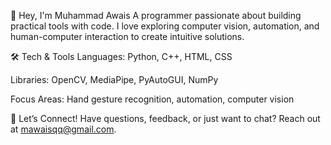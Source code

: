 👋 Hey, I'm Muhammad Awais
A programmer passionate about building practical tools with code. I love exploring computer vision, automation, and human-computer interaction to create intuitive solutions.

🛠️ Tech & Tools
Languages: Python, C++, HTML, CSS

Libraries: OpenCV, MediaPipe, PyAutoGUI, NumPy

Focus Areas: Hand gesture recognition, automation, computer vision

📩 Let’s Connect!
Have questions, feedback, or just want to chat? Reach out at mawaisqq@gmail.com.
